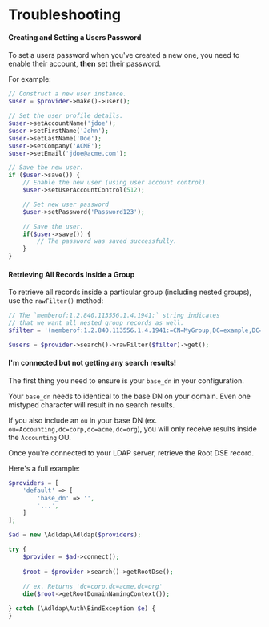 # Troubleshooting

#### Creating and Setting a Users Password

To set a users password when you've created a new one, you need to enable their account, **then** set their password.

For example:

```php
// Construct a new user instance.
$user = $provider->make()->user();

// Set the user profile details.
$user->setAccountName('jdoe');
$user->setFirstName('John');
$user->setLastName('Doe');
$user->setCompany('ACME');
$user->setEmail('jdoe@acme.com');

// Save the new user.
if ($user->save()) {
    // Enable the new user (using user account control).
    $user->setUserAccountControl(512);

    // Set new user password
    $user->setPassword('Password123');

    // Save the user.
    if($user->save()) {
        // The password was saved successfully.
    }
}
```

#### Retrieving All Records Inside a Group

To retrieve all records inside a particular group (including nested groups), use the `rawFilter()` method:

```php
// The `memberof:1.2.840.113556.1.4.1941:` string indicates
// that we want all nested group records as well.
$filter = '(memberof:1.2.840.113556.1.4.1941:=CN=MyGroup,DC=example,DC=com)';

$users = $provider->search()->rawFilter($filter)->get();
```

#### I'm connected but not getting any search results!

The first thing you need to ensure is your `base_dn` in your configuration.

Your `base_dn` needs to identical to the base DN on your domain. Even one mistyped character will result in no search results.

If you also include an `ou` in your base DN (ex. `ou=Accounting,dc=corp,dc=acme,dc=org`), you will only receive results inside the `Accounting` OU.

Once you're connected to your LDAP server, retrieve the Root DSE record.

Here's a full example:

```php
$providers = [
    'default' => [
        'base_dn' => '',
        '...',
    ]
];

$ad = new \Adldap\Adldap($providers);

try {
    $provider = $ad->connect();
    
    $root = $provider->search()->getRootDse();
    
    // ex. Returns 'dc=corp,dc=acme,dc=org'
    die($root->getRootDomainNamingContext());

} catch (\Adldap\Auth\BindException $e) {
}
```
